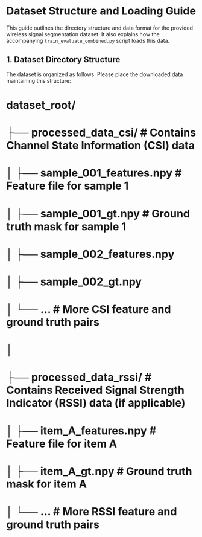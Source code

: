 # Dataset Structure and Loading Guide

This guide outlines the directory structure and data format for the provided wireless signal segmentation dataset. It also explains how the accompanying `train_evaluate_combined.py` script loads this data.

## 1. Dataset Directory Structure

The dataset is organized as follows. Please place the downloaded data maintaining this structure:

# dataset_root/
# ├── processed_data_csi/ # Contains Channel State Information (CSI) data 
# │ ├── sample_001_features.npy # Feature file for sample 1
# │ ├── sample_001_gt.npy # Ground truth mask for sample 1
# │ ├── sample_002_features.npy
# │ ├── sample_002_gt.npy
# │ └── ... # More CSI feature and ground truth pairs
# │
# ├── processed_data_rssi/ # Contains Received Signal Strength Indicator (RSSI) data (if applicable)
# │ ├── item_A_features.npy # Feature file for item A
# │ ├── item_A_gt.npy # Ground truth mask for item A
# │ └── ... # More RSSI feature and ground truth pairs
